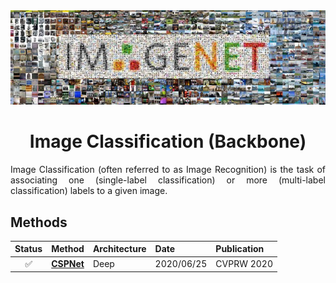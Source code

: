 <div align="center">
<img src="data/image_classification.png" width="1000" >

Image Classification (Backbone)
=============================
</div>

<div align="justify">

Image Classification (often referred to as Image Recognition) is the task of
associating one (single-label classification) or more (multi-label
classification) labels to a given image.

## Methods

| Status | Method                  | Architecture | Date       | Publication     |
|:------:|-------------------------|--------------|------------|-----------------|
|   ✅    | [**CSPNet**](cspnet.md) | Deep         | 2020/06/25 | CVPRW&nbsp;2020 |

</div>
